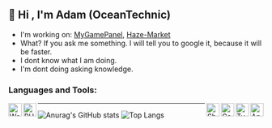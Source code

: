 ## 👋 Hi , I'm Adam (OceanTechnic)

- I'm working on:  [MyGamePanel](https://github.com/MyGamePanel), [Haze-Market](https://discord.gg/4dEDh8nJdM)
- What? If you ask me something. I will tell you to google it, because it will be faster.
- I dont know what I am doing.
- I'm dont doing asking knowledge.


### Languages and Tools:

<img align="left" alt="WebStorm" width="26px" src="https://logonoid.com/images/webstorm-logo.png" />
<img align="left" alt="PHPStorm" width="26px" src="https://logonoid.com/images/phpstorm-logo.png" />

<img align="right" alt="Angular" width="26px" src="https://external-content.duckduckgo.com/iu/?u=https%3A%2F%2Fupload.wikimedia.org%2Fwikipedia%2Fcommons%2Fthumb%2Fc%2Fcf%2FAngular_full_color_logo.svg%2F1200px-Angular_full_color_logo.svg.png&f=1&nofb=1" />
<img align="right" alt="TypeScript" width="26px" src="https://external-content.duckduckgo.com/iu/?u=http%3A%2F%2Fseeklogo.com%2Fimages%2FT%2Ftypescript-logo-B29A3F462D-seeklogo.com.png&f=1&nofb=1" />
<img align="right" alt="CatLang" width="26px" src="https://cdn.discordapp.com/attachments/691934021730566195/874576730550067200/unknown.png" />
<img align="right" alt="ShellScript" width="26px" src="https://cdn.discordapp.com/attachments/691934021730566195/874576610592968734/unknown.png" />

---


![Anurag's GitHub stats](https://github-readme-stats.vercel.app/api?username=OceanTechnic&show_icons=true&theme=tokyonight)
![Top Langs](https://github-readme-stats.vercel.app/api/top-langs/?username=OceanTechnic&layout=compact&theme=tokyonight)

